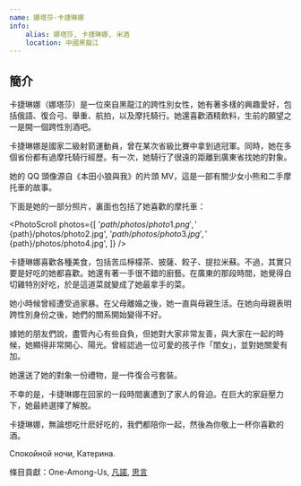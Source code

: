 ```yaml
---
name: 娜塔莎·卡捷琳娜
info:
    alias: 娜塔莎, 卡捷琳娜, 米酒
    location: 中國黑龍江
---
```


## 簡介

卡捷琳娜（娜塔莎）是一位來自黑龍江的跨性別女性，她有著多樣的興趣愛好，包括俄語、復合弓、舉重、航拍，以及摩托騎行。她還喜歡酒精飲料，生前的願望之一是開一個跨性別酒吧。

卡捷琳娜是國家二級射箭運動員，曾在某次省級比賽中拿到過冠軍。同時，她在多個省份都有過摩托騎行經歷。有一次，她騎行了很遠的距離到廣東省找她的對象。

她的 QQ 頭像源自《本田小狼與我》的片頭 MV，這是一部有關少女小熊和二手摩托車的故事。

下面是她的一部分照片，裏面也包括了她喜歡的摩托車：

<PhotoScroll photos={[
    '${path}/photos/photo1.png',
    '${path}/photos/photo2.jpg',
    '${path}/photos/photo3.jpg',
    '${path}/photos/photo4.jpg',
]} />

卡捷琳娜喜歡各種美食，包括苦瓜檸檬茶、披薩、餃子、提拉米蘇。不過，其實只要是好吃的她都喜歡。她還有著一手很不錯的廚藝。在廣東的那段時間，她覺得白切雞特別好吃，於是這道菜就變成了她最拿手的菜。

她小時候曾經遭受過家暴。在父母離婚之後，她一直與母親生活。在她向母親表明跨性別身份之後，她們的關系開始變得不好。

據她的朋友們說，盡管內心有些自負，但她對大家非常友善，與大家在一起的時候，她顯得非常開心、陽光。曾經認過一位可愛的孩子作「閨女」，並對她關愛有加。

她還送了她的對象一份禮物，是一件復合弓套裝。

不幸的是，卡捷琳娜在回家的一段時間裏遭到了家人的脅迫。在巨大的家庭壓力下，她最終選擇了解脫。

卡捷琳娜，無論想吃什麽好吃的，我們都陪你一起，然後為你敬上一杯你喜歡的酒。

Спокойной ночи, Катерина. 

條目貢獻：One-Among-Us, [凡諾](https://twitter.com/VabfTvxPyfhtXgL), [思言](https://twitter.com/siyan_MTF)
